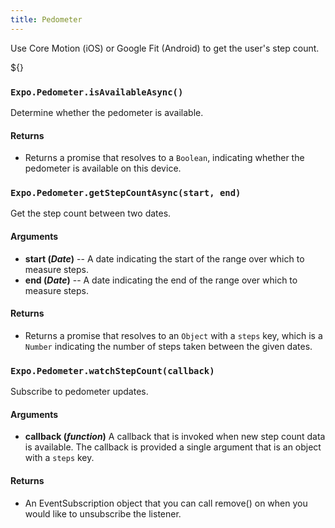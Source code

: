 ```yaml
---
title: Pedometer
---
```


Use Core Motion (iOS) or Google Fit (Android) to get the user's step count.

${<SnackEmbed snackId="S1gdfOb4Z" />}

### `Expo.Pedometer.isAvailableAsync()`

Determine whether the pedometer is available.

#### Returns

- Returns a promise that resolves to a `Boolean`, indicating whether the pedometer is available on this device.

### `Expo.Pedometer.getStepCountAsync(start, end)`

Get the step count between two dates.

#### Arguments

- **start (_Date_)** -- A date indicating the start of the range over which to measure steps.
- **end (_Date_)** -- A date indicating the end of the range over which to measure steps.

#### Returns

- Returns a promise that resolves to an `Object` with a `steps` key, which is a `Number` indicating the number of steps taken between the given dates.

### `Expo.Pedometer.watchStepCount(callback)`

Subscribe to pedometer updates.

#### Arguments

- **callback (_function_)** A callback that is invoked when new step count data is available. The callback is provided a single argument that is an object with a `steps` key.

#### Returns

- An EventSubscription object that you can call remove() on when you would like to unsubscribe the listener.